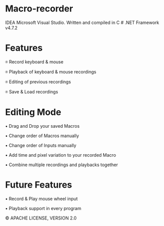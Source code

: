 # Macro-recorder
IDEA Microsoft Visual Studio. Written and compiled in C # .NET Framework v4.7.2


# Features

&#9055; Record keyboard & mouse

&#9055; Playback of keyboard & mouse recordings

&#9055; Editing of previous recordings

&#9055; Save & Load recordings

# Editing Mode

&#8226; Drag and Drop your saved Macros

&#8226; Change order of Macros manually

&#8226; Change order of Inputs manually

&#8226; Add time and pixel variation to your recorded Macro

&#8226; Combine multiple recordings and playbacks together

# Future Features

&#8226; Record & Play mouse wheel input

&#8226; Playback support in every program

© APACHE LICENSE, VERSION 2.0
